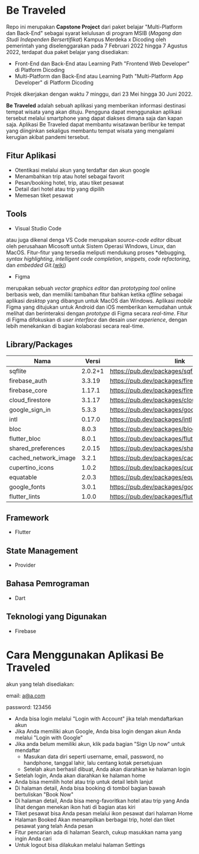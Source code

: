 # Be Traveled

Repo ini merupakan **Capstone Project** dari paket belajar "Multi-Platform dan Back-End" sebagai syarat kelulusan di program MSIB (_Magang dan Studi Independen Bersertifikat_) Kampus Merdeka x Dicoding oleh pemerintah yang diselenggarakan pada 7 Februari 2022 hingga 7 Agustus 2022, terdapat dua paket belajar yang disediakan:

- Front-End dan Back-End atau Learning Path "Frontend Web Developer" di Platform Dicoding
- Multi-Platform dan Back-End atau Learning Path "Multi-Platform App Developer" di Platform Dicoding

Projek dikerjakan dengan waktu 7 minggu, dari 23 Mei hingga 30 Juni 2022.

**Be Traveled** adalah sebuah aplikasi yang memberikan informasi destinasi tempat wisata yang akan dituju. Pengguna dapat menggunakan aplikasi tersebut melalui smartphone yang dapat diakses dimana saja dan kapan saja. Aplikasi Be Traveled dapat membantu wisatawan berlibur ke tempat yang diinginkan sekaligus membantu tempat wisata yang mengalami kerugian akibat pandemi tersebut.

## Fitur Aplikasi
- Otentikasi melalui akun yang terdaftar dan akun google
- Menambahkan trip atau hotel sebagai favorit
- Pesan/booking hotel, trip, atau tiket pesawat
- Detail dari hotel atau trip yang dipilih
- Memesan tiket pesawat

## Tools
- Visual Studio Code

atau juga dikenal denga VS Code merupakan *source-code editor* dibuat oleh perusahaan Micosoft untuk Sistem Operasi WIndows, Linux, dan MacOS. Fitur-fitur yang tersedia meliputi mendukung proses *debugging, *syntax highlighting*, *intelligent code completion*, *snippets*, *code refactoring*, dan *embedded Git*.([wiki](https://en.wikipedia.org/wiki/Visual_Studio_Code))

- Figma

merupakan sebuah _vector graphics editor_ dan _prototyping tool_ online berbasis web, dan memiliki tambahan fitur bahkan ketika _offline_ sebagai aplikasi _desktop_ yang dibangun untuk MacOS dan Windows. Aplikasi _mobile_ Figma yang ditujukan untuk Android dan iOS memberikan kemudahan untuk melihat dan berinteraksi dengan _prototype_ di Figma secara _real-time_. Fitur di Figma difokuskan di _user interface_ dan desain _user experience_, dengan lebih menekankan di bagian kolaborasi secara real-time.

## Library/Packages
| Nama | Versi | link |
|---|---|---|
|sqflite|2.0.2+1|https://pub.dev/packages/sqflite|
|firebase_auth|3.3.19|https://pub.dev/packages/firebase_auth|
|firebase_core|1.17.1|https://pub.dev/packages/firebase_core|
|cloud_firestore|3.1.17|https://pub.dev/packages/cloud_firestore|
|google_sign_in|5.3.3|https://pub.dev/packages/google_sign_in|
|intl|0.17.0|https://pub.dev/packages/intl|
|bloc|8.0.3|https://pub.dev/packages/bloc|
|flutter_bloc|8.0.1|https://pub.dev/packages/flutter_bloc|
|shared_preferences|2.0.15|https://pub.dev/packages/shared_preferences|
|cached_network_image|3.2.1|https://pub.dev/packages/cached_network_image|
|cupertino_icons|1.0.2|https://pub.dev/packages/cupertino_icons|
|equatable|2.0.3|https://pub.dev/packages/equatable|
|google_fonts|3.0.1|https://pub.dev/packages/google_fonts|
|flutter_lints|1.0.0|https://pub.dev/packages/flutter_lints|

## Framework
- Flutter

## State Management
- Provider

## Bahasa Pemrograman
- Dart

## Teknologi yang Digunakan
- Firebase

# Cara Menggunakan Aplikasi Be Traveled

akun yang telah disediakan:

email: a@a.com

password: 123456

- Anda bisa login melalui "Login with Account" jika telah mendaftarkan akun
- Jika Anda memiliki akun Google, Anda bisa login dengan akun Anda melalui "Login with Google"
- Jika anda belum memiliki akun, klik pada bagian "Sign Up now" untuk mendaftar
  - Masukan data diri seperti username, email, password, no handphone, tanggal lahir, lalu centang kotak persetujuan
  - Setelah akun berhasil dibuat, Anda akan diarahkan ke halaman login
- Setelah login, Anda akan diarahkan ke halaman home
- Anda bisa memilih hotel atau trip untuk detail lebih lanjut
- Di halaman detail, Anda bisa booking di tombol bagian bawah bertuliskan "Book Now"
- Di halaman detail, Anda bisa meng-favoritkan hotel atau trip yang Anda lihat dengan menekan ikon hati di bagian atas kiri
- Tiket pesawat bisa Anda pesan melalui ikon pesawat dari halaman Home
- Halaman Booked Akan menampilkan berbagai trip, hotel dan tiket pesawat yang telah Anda pesan
- Fitur pencarian ada di halaman Search, cukup masukkan nama yang ingin Anda cari
- Untuk logout bisa dilakukan melalui halaman Settings
